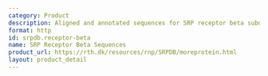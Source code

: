 ```yaml
---
category: Product
description: Aligned and annotated sequences for SRP receptor beta subunit
format: http
id: srpdb.receptor-beta
name: SRP Receptor Beta Sequences
product_url: https://rth.dk/resources/rnp/SRPDB/moreprotein.html
layout: product_detail
---
```

